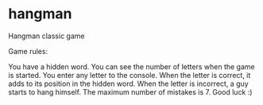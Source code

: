 # hangman
Hangman classic game

Game rules:

You have a hidden word. You can see the number of letters when the game is started. You enter any letter to the console. When the letter is correct, it adds to its position in the hidden word. When the letter is incorrect, a guy starts to hang himself. The maximum number of mistakes is 7. Good luck :)
